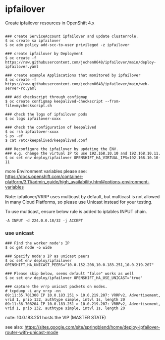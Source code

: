 # ipfailover

Create ipfailover resources in OpenShift 4.x

```

### create ServiceAccount ipfailover and update clusterrole.
$ oc create sa ipfailover
$ oc adm policy add-scc-to-user privileged -z ipfailover

### create ipfailover by Deployment
$ oc create -f https://raw.githubusercontent.com/jechen0648/ipfailover/main/deploy-ipfailover.yaml

### create example Appliacations that monitored by ipfailover
$ oc create -f https://raw.githubusercontent.com/jechen0648/ipfailover/main/web-server-rc.yaml

### Add checkscript through configmap
$ oc create configmap keepalived-checkscript --from-file=mycheckscript.sh

### check the logs of ipfailover pods
$ oc logs ipfailover-xxxx

### check the configuration of keepalived
$ oc rsh ipfailover-xxxx
$ ps -ef
$ cat /etc/keepalived/keepalived.conf

### Reconfigure the ipfailover by updating the ENV. 
### e.g. change the virtual IP to use 192.168.10.10 and 192.168.10.11. 
$ oc set env deploy/ipfailover OPENSHIFT_HA_VIRTUAL_IPS=192.168.10.10-11

```

more Environment variables please see:
https://docs.openshift.com/container-platform/3.11/admin_guide/high_availability.html#options-environment-variables


Note: ipfailover/VRRP uses multicast by default, but multicast is not allowed in many Cloud Platforms, so please use Unicast instead for your testing.

To use multicast, ensure below rule is added to iptables INPUT chain.
```
-A INPUT -d 224.0.0.18/32 -j ACCEPT
```

### use unicast

```
### Find the worker node's IP
$ oc get node -o wide

### Specify node's IP as unicast peers
$ oc set env deploy/ipfailover OPENSHIFT_HA_UNICAST_PEERS="10.0.152.208,10.0.183.251,10.0.219.207"

### Please skip below, seems default "false" works as well
$ oc set env deploy/ipfailover OPENSHIFT_HA_USE_UNICAST="true"                                         

### capture the vrrp unicast packets on nodes.
# tcpdump -i any vrrp -nn
09:11:35.701300 IP 10.0.183.251 > 10.0.219.207: VRRPv2, Advertisement, vrid 1, prio 132, authtype simple, intvl 1s, length 20
09:11:36.708204 IP 10.0.183.251 > 10.0.219.207: VRRPv2, Advertisement, vrid 1, prio 132, authtype simple, intvl 1s, length 20
```

note: 10.0.183.251 hosts the VIP (MASTER STATE)


see also: https://sites.google.com/site/springblend/home/deploy-ipfailover-router-with-unicast-mode
